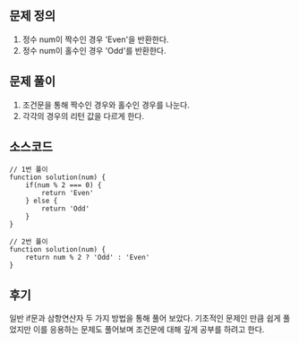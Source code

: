 ## 문제 정의

1. 정수 num이 짝수인 경우 'Even'을 반환한다.
2. 정수 num이 홀수인 경우 'Odd'를 반환한다.

## 문제 풀이

1. 조건문을 통해 짝수인 경우와 홀수인 경우를 나눈다.
2. 각각의 경우의 리턴 값을 다르게 한다.

## 소스코드

```
// 1번 풀이
function solution(num) {
    if(num % 2 === 0) {
        return 'Even'
    } else {
        return 'Odd'
    }
}

// 2번 풀이
function solution(num) {
    return num % 2 ? 'Odd' : 'Even'
}
```

## 후기 

일반 if문과 삼항연산자 두 가지 방법을 통해 풀어 보았다.
기초적인 문제인 만큼 쉽게 풀었지만 이를 응용하는 문제도 풀어보며 조건문에 대해 깊게 공부를 하려고 한다.